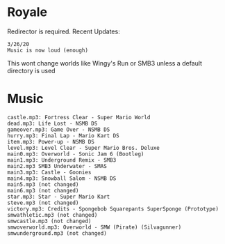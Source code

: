 # Royale
Redirector is required. Recent Updates:
```
3/26/20
Music is now loud (enough)
```
This wont change worlds like Wingy's Run or SMB3 unless a default directory is used
# Music
```
castle.mp3: Fortress Clear - Super Mario World
dead.mp3: Life Lost - NSMB DS
gameover.mp3: Game Over - NSMB DS
hurry.mp3: Final Lap - Mario Kart DS
item.mp3: Power-up - NSMB DS
level.mp3: Level Clear - Super Mario Bros. Deluxe
main0.mp3: Overworld - Sonic Jam 6 (Bootleg)
main1.mp3: Underground Remix - SMB3
main2.mp3 SMB3 Underwater - SMAS
main3.mp3: Castle - Goonies
main4.mp3: Snowball Salom - NSMB DS
main5.mp3 (not changed)
main6.mp3 (not changed)
star.mp3: Star - Super Mario Kart
steve.mp3 (not changed)
victory.mp3: Credits - Spongebob Squarepants SuperSponge (Prototype)
smwathletic.mp3 (not changed)
smwcastle.mp3 (not changed)
smwoverworld.mp3: Overworld - SMW (Pirate) (Silvagunner)
smwunderground.mp3 (not changed)
```
